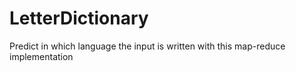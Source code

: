 # LetterDictionary
Predict in which language the input is written with this map-reduce implementation
